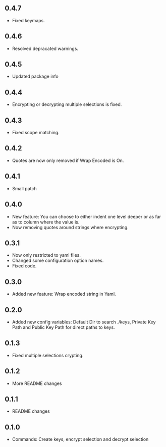 ## 0.4.7
* Fixed keymaps.

## 0.4.6
* Resolved depracated warnings.

## 0.4.5
* Updated package info

## 0.4.4
* Encrypting or decrypting multiple selections is fixed.

## 0.4.3
* Fixed scope matching.

## 0.4.2
* Quotes are now only removed if Wrap Encoded is On.

## 0.4.1
* Small patch

## 0.4.0
* New feature: You can choose to either indent one level deeper or as far as
  to column where the value is.
* Now removing quotes around strings where encrypting.

## 0.3.1
* Now only restricted to yaml files.
* Changed some configuration option names.
* Fixed code.

## 0.3.0
* Added new feature: Wrap encoded string in Yaml.

## 0.2.0
* Added new config variables: Default Dir to search ./keys,
  Private Key Path and Public Key Path for direct paths to keys.

## 0.1.3
* Fixed multiple selections crypting.

## 0.1.2
* More README changes

## 0.1.1
* README changes

## 0.1.0
* Commands: Create keys, encrypt selection and decrypt selection

